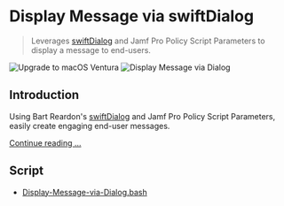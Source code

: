 # Display Message via swiftDialog

> Leverages [swiftDialog](https://github.com/bartreardon/swiftDialog/releases) and Jamf Pro Policy Script Parameters to display a message to end-users.

![Upgrade to macOS Ventura](images/Upgrade_to_Ventura.png "Upgrade to macOS Ventura")
![Display Message via Dialog](images/Display-Message-via-Dialog-Instructions.png "Display Message via Dialog")


## Introduction
Using Bart Reardon's [swiftDialog](https://github.com/bartreardon/swiftDialog/wiki) and Jamf Pro Policy Script Parameters, easily create engaging end-user messages.

[Continue reading …](https://snelson.us/2022/12/display-message-via-swiftdialog-0-0-6/)

## Script
- [Display-Message-via-Dialog.bash](Display-Message-via-Dialog.bash)